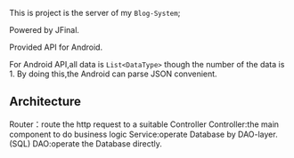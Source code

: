 This is project is the server of my `Blog-System`;

Powered by JFinal.

Provided API for Android.

For Android API,all data is `List<DataType>` though the number of the data is 1. By doing this,the Android can parse JSON convenient.

Architecture
------
Router：route the http request to a suitable Controller
Controller:the main component to do business logic
Service:operate Database by DAO-layer.(SQL)
DAO:operate the Database directly.


